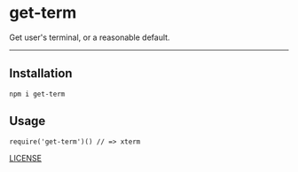 # get-term

Get user's terminal, or a reasonable default.

--------

## Installation

`npm i get-term`

## Usage

`require('get-term')() // => xterm`

[LICENSE](./LICENSE.md)
